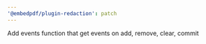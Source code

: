 ```yaml
---
'@embedpdf/plugin-redaction': patch
---
```


Add events function that get events on add, remove, clear, commit
